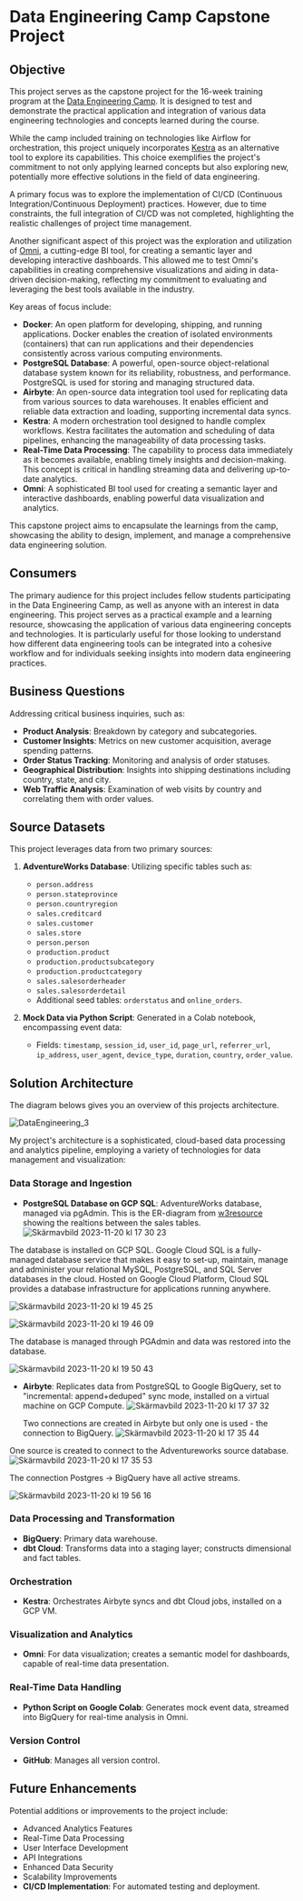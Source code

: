# Data Engineering Camp Capstone Project

## Objective
This project serves as the capstone project for the 16-week training program at the [Data Engineering Camp](https://dataengineercamp.com/). It is designed to test and demonstrate the practical application and integration of various data engineering technologies and concepts learned during the course. 

While the camp included training on technologies like Airflow for orchestration, this project uniquely incorporates [Kestra](https://kestra.io/) as an alternative tool to explore its capabilities. This choice exemplifies the project's commitment to not only applying learned concepts but also exploring new, potentially more effective solutions in the field of data engineering. 

A primary focus was to explore the implementation of CI/CD (Continuous Integration/Continuous Deployment) practices. However, due to time constraints, the full integration of CI/CD was not completed, highlighting the realistic challenges of project time management.

Another significant aspect of this project was the exploration and utilization of [Omni](https://omni.co/), a cutting-edge BI tool, for creating a semantic layer and developing interactive dashboards. This allowed me to test Omni's capabilities in creating comprehensive visualizations and aiding in data-driven decision-making, reflecting my commitment to evaluating and leveraging the best tools available in the industry.

Key areas of focus include:

- **Docker**: An open platform for developing, shipping, and running applications. Docker enables the creation of isolated environments (containers) that can run applications and their dependencies consistently across various computing environments.
- **PostgreSQL Database**: A powerful, open-source object-relational database system known for its reliability, robustness, and performance. PostgreSQL is used for storing and managing structured data.
- **Airbyte**: An open-source data integration tool used for replicating data from various sources to data warehouses. It enables efficient and reliable data extraction and loading, supporting incremental data syncs.
- **Kestra**: A modern orchestration tool designed to handle complex workflows. Kestra facilitates the automation and scheduling of data pipelines, enhancing the manageability of data processing tasks.
- **Real-Time Data Processing**: The capability to process data immediately as it becomes available, enabling timely insights and decision-making. This concept is critical in handling streaming data and delivering up-to-date analytics.
- **Omni**: A sophisticated BI tool used for creating a semantic layer and interactive dashboards, enabling powerful data visualization and analytics.

This capstone project aims to encapsulate the learnings from the camp, showcasing the ability to design, implement, and manage a comprehensive data engineering solution.

## Consumers
The primary audience for this project includes fellow students participating in the Data Engineering Camp, as well as anyone with an interest in data engineering. This project serves as a practical example and a learning resource, showcasing the application of various data engineering concepts and technologies. It is particularly useful for those looking to understand how different data engineering tools can be integrated into a cohesive workflow and for individuals seeking insights into modern data engineering practices.

## Business Questions
Addressing critical business inquiries, such as:
- **Product Analysis**: Breakdown by category and subcategories.
- **Customer Insights**: Metrics on new customer acquisition, average spending patterns.
- **Order Status Tracking**: Monitoring and analysis of order statuses.
- **Geographical Distribution**: Insights into shipping destinations including country, state, and city.
- **Web Traffic Analysis**: Examination of web visits by country and correlating them with order values.

## Source Datasets
This project leverages data from two primary sources:

1. **AdventureWorks Database**: Utilizing specific tables such as:
   - `person.address`
   - `person.stateprovince`
   - `person.countryregion`
   - `sales.creditcard`
   - `sales.customer`
   - `sales.store`
   - `person.person`
   - `production.product`
   - `production.productsubcategory`
   - `production.productcategory`
   - `sales.salesorderheader`
   - `sales.salesorderdetail`
   - Additional seed tables: `orderstatus` and `online_orders`.

2. **Mock Data via Python Script**: Generated in a Colab notebook, encompassing event data:
   - Fields: `timestamp`, `session_id`, `user_id`, `page_url`, `referrer_url`, `ip_address`, `user_agent`, `device_type`, `duration`, `country`, `order_value`.

## Solution Architecture
The diagram belows gives you an overview of this projects architecture.

![DataEngineering_3](https://github.com/cristianivanoff/capstone-dec/assets/72450060/8c765ae0-c7c2-4856-9122-790eaa0190cb)

My project's architecture is a sophisticated, cloud-based data processing and analytics pipeline, employing a variety of technologies for data management and visualization:

### Data Storage and Ingestion
- **PostgreSQL Database on GCP SQL**: AdventureWorks database, managed via pgAdmin.
  This is the ER-diagram from [w3resource](https://www.w3resource.com/sql-exercises/adventureworks/sql-adventureworks-sales-schema.php) showing the realtions between the sales tables.
  ![Skärmavbild 2023-11-20 kl  17 30 23](https://github.com/cristianivanoff/capstone-dec/assets/72450060/b32af3f4-cf85-4ae2-946d-943733864f2f)

The database is installed on GCP SQL. Google Cloud SQL is a fully-managed database service that makes it easy to set-up, maintain, manage and administer your relational MySQL, PostgreSQL, and SQL Server databases in the cloud. Hosted on Google Cloud Platform, Cloud SQL provides a database infrastructure for applications running anywhere.

![Skärmavbild 2023-11-20 kl  19 45 25](https://github.com/cristianivanoff/capstone-dec/assets/72450060/93b369e2-7042-4da8-b5e0-23d0da937827)

![Skärmavbild 2023-11-20 kl  19 46 09](https://github.com/cristianivanoff/capstone-dec/assets/72450060/11ef6291-04e4-4c9c-afcd-fe5a78ac2f70)

The database is managed through PGAdmin and data was restored into the database.

![Skärmavbild 2023-11-20 kl  19 50 43](https://github.com/cristianivanoff/capstone-dec/assets/72450060/3d04dac9-134e-4253-b462-43939f940423)

- **Airbyte**: Replicates data from PostgreSQL to Google BigQuery, set to "incremental: append+deduped" sync mode, installed on a virtual machine on GCP Compute.
  ![Skärmavbild 2023-11-20 kl  17 37 32](https://github.com/cristianivanoff/capstone-dec/assets/72450060/0c891914-121b-47ab-afaa-b88ac2a64098)

  Two connections are created in Airbyte but only one is used - the connection to BigQuery.
![Skärmavbild 2023-11-20 kl  17 35 44](https://github.com/cristianivanoff/capstone-dec/assets/72450060/e89dfd56-621c-40d5-b5b6-5fd0cefa9f69)

One source is created to connect to the Adventureworks source database.
![Skärmavbild 2023-11-20 kl  17 35 53](https://github.com/cristianivanoff/capstone-dec/assets/72450060/11829593-4ea7-42c8-9725-8cc64270f288)

The connection Postgres -> BigQuery have all active streams.

![Skärmavbild 2023-11-20 kl  19 56 16](https://github.com/cristianivanoff/capstone-dec/assets/72450060/f973a772-2793-4dc8-a45c-5cfe91de4aad)

### Data Processing and Transformation
- **BigQuery**: Primary data warehouse.
- **dbt Cloud**: Transforms data into a staging layer; constructs dimensional and fact tables.

### Orchestration
- **Kestra**: Orchestrates Airbyte syncs and dbt Cloud jobs, installed on a GCP VM.

### Visualization and Analytics
- **Omni**: For data visualization; creates a semantic model for dashboards, capable of real-time data presentation.

### Real-Time Data Handling
- **Python Script on Google Colab**: Generates mock event data, streamed into BigQuery for real-time analysis in Omni.

### Version Control
- **GitHub**: Manages all version control.

## Future Enhancements
Potential additions or improvements to the project include:
- Advanced Analytics Features
- Real-Time Data Processing
- User Interface Development
- API Integrations
- Enhanced Data Security
- Scalability Improvements
- **CI/CD Implementation**: For automated testing and deployment.

